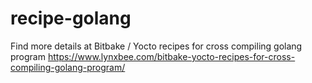 # recipe-golang
Find more details at Bitbake / Yocto recipes for cross compiling golang program
https://www.lynxbee.com/bitbake-yocto-recipes-for-cross-compiling-golang-program/
